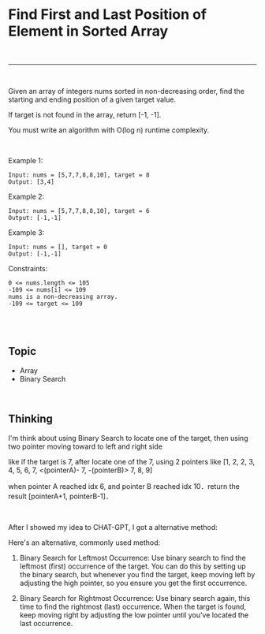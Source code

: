 # Find First and Last Position of Element in Sorted Array

<br>

---

<br>

Given an array of integers nums sorted in non-decreasing order, find the starting and ending position of a given target value.

If target is not found in the array, return [-1, -1].

You must write an algorithm with O(log n) runtime complexity.

<br>

Example 1:

```
Input: nums = [5,7,7,8,8,10], target = 8
Output: [3,4]
```


Example 2:

```
Input: nums = [5,7,7,8,8,10], target = 6
Output: [-1,-1]
```

Example 3:

```
Input: nums = [], target = 0
Output: [-1,-1]
```

Constraints:

```
0 <= nums.length <= 105
-109 <= nums[i] <= 109
nums is a non-decreasing array.
-109 <= target <= 109
```

<br>
<br>

## Topic

* Array
* Binary Search

<br>

## Thinking

I'm think about using Binary Search to locate one of the target, then using two pointer moving toward to left and right side

like if the target is 7, after locate one of the 7, using 2 pointers like [1, 2, 2, 3, 4, 5, 6, 7, <(pointerA)- 7, -(pointerB)> 7, 8, 9]

when pointer A reached idx 6, and pointer B reached idx 10．return the result [pointerA+1, pointerB-1]． 

<br>

After I showed my idea to CHAT-GPT, I got a alternative method:

Here's an alternative, commonly used method:

1. Binary Search for Leftmost Occurrence: Use binary search to find the leftmost (first) occurrence of the target. You can do this by setting up the binary search, but whenever you find the target, keep moving left by adjusting the high pointer, so you ensure you get the first occurrence.

2. Binary Search for Rightmost Occurrence: Use binary search again, this time to find the rightmost (last) occurrence. When the target is found, keep moving right by adjusting the low pointer until you've located the last occurrence.







